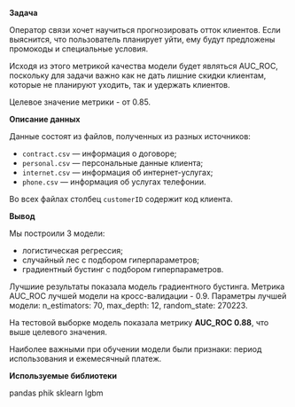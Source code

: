 **Задача**

Оператор связи хочет научиться прогнозировать отток клиентов. Если выяснится, что пользователь планирует уйти, ему будут предложены промокоды и специальные условия.

Исходя из этого метрикой качества модели будет являться AUC_ROC, поскольку для задачи важно как не дать лишние скидки клиентам, которые не планируют уходить, так и удержать клиентов.

Целевое значение метрики - от 0.85.

**Описание данных**

Данные состоят из файлов, полученных из разных источников:

- `contract.csv` — информация о договоре;
- `personal.csv` — персональные данные клиента;
- `internet.csv` — информация об интернет-услугах;
- `phone.csv` — информация об услугах телефонии.

Во всех файлах столбец `customerID` содержит код клиента.

**Вывод**

Мы построили 3 модели:
- логистическая регрессия;
- случайный лес с подбором гиперпараметров;
- градиентный бустинг  с подбором гиперпараметров.

Лучшиие результаты показала модель градиентного бустинга. Метрика AUC_ROC лучшей модели на кросс-валидации - 0.9. Параметры лучшей модели: n_estimators: 70, max_depth: 12, random_state: 270223.

На тестовой выборке модель показала метрику <b>AUC_ROC 0.88</b>, что выше целевого значения. 

Наиболее важными при обучении модели были  признаки: период использования и ежемесячный платеж.

**Используемые библиотеки**   

pandas phik sklearn lgbm
